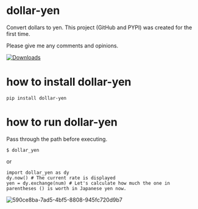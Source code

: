 # dollar-yen
Convert dollars to yen.
This project (GitHub and PYPI) was created for the first time. 

Please give me any comments and opinions.

[![Downloads](https://static.pepy.tech/badge/dollar-yen)](https://pepy.tech/project/dollar-yen)
# how to install dollar-yen
    pip install dollar-yen

# how to run dollar-yen
Pass through the path before executing.


    $ dollar_yen
or

    import dollar_yen as dy
    dy.now() # The current rate is displayed
    yen = dy.exchange(num) # Let's calculate how much the one in parentheses () is worth in Japanese yen now.
![590ce8ba-7ad5-4bf5-8808-945fc720d9b7](https://github.com/spc-nmurata/dollar-yen/assets/172005627/fcde4682-5f00-470c-bb6a-1956b6588a36)

